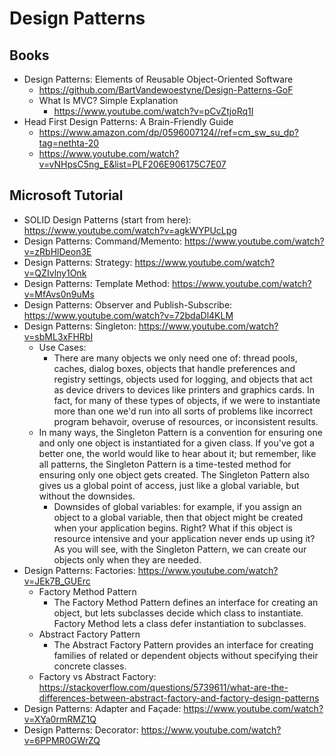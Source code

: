 # Design Patterns


## Books
- Design Patterns: Elements of Reusable Object-Oriented Software
  - https://github.com/BartVandewoestyne/Design-Patterns-GoF
  - What Is MVC? Simple Explanation
    - https://www.youtube.com/watch?v=pCvZtjoRq1I
- Head First Design Patterns: A Brain-Friendly Guide
  - https://www.amazon.com/dp/0596007124//ref=cm_sw_su_dp?tag=nethta-20
  - https://www.youtube.com/watch?v=vNHpsC5ng_E&list=PLF206E906175C7E07


## Microsoft Tutorial
- SOLID Design Patterns (start from here):   https://www.youtube.com/watch?v=agkWYPUcLpg
- Design Patterns: Command/Memento:   https://www.youtube.com/watch?v=zRbHlDeon3E
- Design Patterns: Strategy:   https://www.youtube.com/watch?v=QZIvlny1Onk
- Design Patterns: Template Method:   https://www.youtube.com/watch?v=MfAvs0n9uMs
- Design Patterns: Observer and Publish-Subscribe:   https://www.youtube.com/watch?v=72bdaDl4KLM
- Design Patterns: Singleton:   https://www.youtube.com/watch?v=sbML3xFHRbI
  - Use Cases:
    - There are many objects we only need one of: thread pools, caches, dialog boxes, objects that handle preferences and registry settings, objects used for logging, and objects that act as device drivers to devices like printers and graphics cards. In fact, for many of these types of objects, if we were to instantiate more than one we'd run into all sorts of problems like incorrect program behavoir, overuse of resources, or inconsistent results. 
  - In many ways, the Singleton Pattern is a convention for ensuring one and only one object is instantiated for a given class. If you've got a better one, the world would like to hear about it; but remember, like all patterns, the Singleton Pattern is a time-tested method for ensuring only one object gets created. The Singleton Pattern also gives us a global point of access, just like a global variable, but without the downsides. 
    - Downsides of global variables: for example, if you assign an object to a global variable, then that object might be created when your application begins. Right? What if this object is resource intensive and your application never ends up using it? As you will see, with the Singleton Pattern, we can create our objects only when they are needed. 
- Design Patterns: Factories:   https://www.youtube.com/watch?v=JEk7B_GUErc
  - Factory Method Pattern
    - The Factory Method Pattern defines an interface for creating an object, but lets subclasses decide which class to instantiate. Factory Method lets a class defer instantiation to subclasses.
  - Abstract Factory Pattern 
    - The Abstract Factory Pattern provides an interface for creating families of related or dependent objects without specifying their concrete classes. 
  - Factory vs Abstract Factory: https://stackoverflow.com/questions/5739611/what-are-the-differences-between-abstract-factory-and-factory-design-patterns
- Design Patterns: Adapter and Façade:   https://www.youtube.com/watch?v=XYa0rmRMZ1Q
- Design Patterns: Decorator:   https://www.youtube.com/watch?v=6PPMR0GWrZQ

